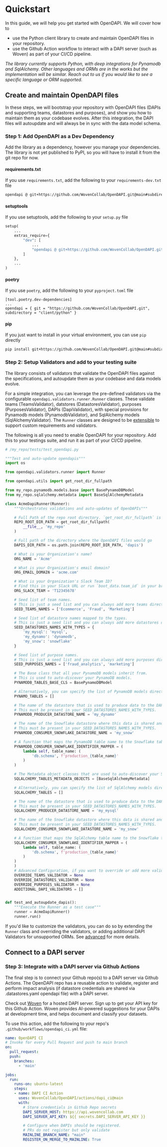 # Quickstart

In this guide, we will help you get started with OpenDAPI. We will cover how to
- use the Python client library to create and maintain OpenDAPI files in your repository.
- use the Github Action workflow to interact with a DAPI server (such as Woven) as part of your CI/CD pipeline.

_The library currently supports Python, with deep integrations for Pynamodb and SqlAlchemy. Other languages and ORMs are in the works but the implementation will be similar. Reach out to us if you would like to see a specific language or ORM supported._

## Create and maintain OpenDAPI files
In these steps, we will bootstrap your repository with OpenDAPI files (DAPIs and supporting teams, datastores and purposes), and show you how to maintain them as your codebase evolves. After this integration, the DAPI files will autoupdate and will always be in sync with the data model schema.

### Step 1: Add OpenDAPI as a Dev Dependency

Add the library as a dependency, however you manage your dependencies. The library is not yet published to PyPI, so you will have to install it from the git repo for now.

#### requirements.txt
If you use `requirements.txt`, add the following to your `requirements-dev.txt` file
```bash
opendapi @ git+https://github.com/WovenCollab/OpenDAPI.git@main#subdirectory=client/python
```

#### setuptools
If you use setuptools, add the following to your `setup.py` file
```python
setup(
    ...
    extras_require={
        "dev": [
            ...
            "opendapi @ git+https://github.com/WovenCollab/OpenDAPI.git@main#subdirectory=client/python",
        ]
    },
    ...
)
```

#### poetry
If you use `poetry`, add the following to your `pyproject.toml` file
```
[tool.poetry.dev-dependencies]
...
opendapi = { git = "https://github.com/WovenCollab/OpenDAPI.git", subdirectory = "client/python" }
```

#### pip
If you just want to install in your virtual environment, you can use `pip` directly
```bash
pip install git+https://github.com/WovenCollab/OpenDAPI.git@main#subdirectory=client/python
```

### Step 2: Setup Validators and add to your testing suite

The library consists of validators that validate the OpenDAPI files against the specifications, and autoupdate them as your codebase and data models evolve.

For a simple integration, you can leverage the pre-defined validators via the configurable `opendapi.validators.runner.Runner` classes. These validate teams (TeamsValidator), datstores (DatastoresValidator), purposes (PurposesValidator), DAPIs (DapiValidator), with special provisions for Pynamodb models (PynamodbValidator), and SqlAlchemy models (SqlAlchemyValidator). The `Runner` classes are designed to be [extensible](advanced.md) to support custom requirements and validators.

The following is all you need to enable OpenDAPI for your repository. Add this to your testings suite, and run it as part of your CI/CD pipeline.


```python
# /my_repo/tests/test_opendapi.py

"""Test and auto-update opendapis"""
import os

from opendapi.validators.runner import Runner

from opendapi.utils import get_root_dir_fullpath

from my_repo.pynamodb.models.base import BasePynamoDBModel
from my_repo.sqlalchemy.metadata import BaseSqlAlchemyMetadata

class AcmeDapiRunner(Runner):
    """Orchestrates validations and auto-updates of OpenDAPIs"""

    # Full Path of the repo root directory. `get_root_dir_fullpath` is a helper to get the full path of a directory relative to this file in all environments.
    REPO_ROOT_DIR_PATH = get_root_dir_fullpath(
        __file__, 'my_repo'
    )

    # Full path of the directory where the OpenDAPI files would go
    DAPIS_DIR_PATH = os.path.join(REPO_ROOT_DIR_PATH, 'dapis')

    # What is your Organization's name?
    ORG_NAME = 'Acme'

    # What is your Organization's email domain?
    ORG_EMAIL_DOMAIN = 'acme.com'

    # What is your Organization's Slack Team ID?
    # Find this in your Slack URL or run `boot_data.team_id` in your browser console.
    ORG_SLACK_TEAM = 'T12345678'

    # Seed list of team names.
    # This is just a seed list and you can always add more teams directly to the company.teams.yaml file.
    SEED_TEAMS_NAMES = ['Ecommerce', 'Fraud', 'Marketing']

    # Seed list of datastore names mapped to the types.
    # This is just a seed list and you can always add more datastores directly to the company.datastores.yaml file.
    SEED_DATASTORES_NAMES_WITH_TYPES = {
        'my_mysql': 'mysql',
        'my_dynamo': 'dynamodb',
        'my_snow': 'snowflake'
    }

    # Seed list of purpose names.
    # This is just a seed list and you can always add more purposes directly to the company.purposes.yaml file.
    SEED_PURPOSES_NAMES = ['fraud_analytics', 'marketing']

    # The Base class that all your PynamoDB models inherit from.
    # This is used to auto-discover your PynamoDB models.
    PYNAMODB_TABLES_BASE_CLS = BasePynamoDBModel

    # Alternatively, you can specify the list of PynamoDB models directly. PYNAMODB_TABLES_BASE_CLS will be ignored if this is specified.
    PYNAMO_TABLES = []

    # The name of the datastore that is used to produce data to the DAPIs.
    # This must be present in your SEED_DATASTORES_NAMES_WITH_TYPES.
    PYNAMODB_PRODUCER_DATASTORE_NAME = 'my_dynamo'

    # The name of the Snowflake datastore where this data is shared and consumed from.
    # This must be present in your SEED_DATASTORES_NAMES_WITH_TYPES.
    PYNAMODB_CONSUMER_SNOWFLAKE_DATASTORE_NAME = 'my_snow'

    # A function that maps the PynamoDB table name to the Snowflake table name.
    PYNAMODB_CONSUMER_SNOWFLAKE_IDENTIFIER_MAPPER = (
        lambda self, table_name: (
            'db.schema', f'production_{table_name}'
        )
    )

    # The Metadata object classes that are used to auto-discover your SqlAlchemy models.
    SQLALCHEMY_TABLES_METADATA_OBJECTS = [BaseSqlAlchemyMetadata]

    # Alternatively, you can specify the list of SqlAlchemy models directly. SQLALCHEMY_TABLES_METADATA_OBJECTS will be ignored if this is specified.
    SQLALCHEMY_TABLES = []

    # The name of the datastore that is used to produce data to the DAPIs.
    # This must be present in your SEED_DATASTORES_NAMES_WITH_TYPES.
    SQLALCHEMY_PRODUCER_DATASTORE_NAME = 'my_mysql'

    # The name of the Snowflake datastore where this data is shared and consumed from.
    # This must be present in your SEED_DATASTORES_NAMES_WITH_TYPES.
    SQLALCHEMY_CONSUMER_SNOWFLAKE_DATASTORE_NAME = 'my_snow'

    # A function that maps the SqlAlchemy table name to the Snowflake table name.
    SQLALCHEMY_CONSUMER_SNOWFLAKE_IDENTIFIER_MAPPER = (
        lambda self, table_name: (
            'db.schema', f'production_{table_name}'
        )
    )
    )
    # Advanced Configuration, if you want to override or add more validators.
    OVERRIDE_TEAMS_VALIDATOR = None
    OVERRIDE_DATASTORES_VALIDATOR = None
    OVERRIDE_PURPOSES_VALIDATOR = None
    ADDITIONAL_DAPI_VALIDATORS = []


def test_and_autoupdate_dapis():
    """Execute the Runner as a test case"""
    runner = AcmeDapiRunner()
    runner.run()

```

If you'd like to customize the validators, you can do so by extending the `Runner` class and overriding the validators, or adding additional DAPI Validators for unsupported ORMs. See [advanced](advanced.md) for more details.


## Connect to a DAPI server
### Step 3: Integrate with a DAPI server via Github Actions
The final step is to connect your Github repo(s) to a DAPI server via Github Actions. The OpenDAPI repo has a reusable action to validate, register and perform impact analysis (if datastore credentials are shared via .datastores.yaml opendapi file) with a DAPI server.

Check out [Woven](https://wovencollab.com) for a hosted DAPI server. Sign up to get your API key for this Github Action. Woven provides AI-powered suggestions for your DAPIs at development time, and helps document and classify your datasets.

To use this action, add the following to your repo's `.github/workflows/opendapi_ci.yml` file:


```yaml
name: OpenDAPI CI
# Invoke for every Pull Request and push to main branch
on:
  pull_request:
  push:
    branches:
      - 'main'

jobs:
  run:
    runs-on: ubuntu-latest
    steps:
    - name: DAPI CI Action
      uses: WovenCollab/OpenDAPI/actions/dapi_ci@main
      with:
        # Store credentials in Github Repo secrets
        DAPI_SERVER_HOST: https://api.wovencollab.com
        DAPI_SERVER_API_KEY: ${{ secrets.DAPI_SERVER_API_KEY }}

        # Configure when DAPIs should be registered.
        # PRs do not register but only validate
        MAINLINE_BRANCH_NAME: "main"
        REGISTER_ON_MERGE_TO_MAINLINE: True
```
